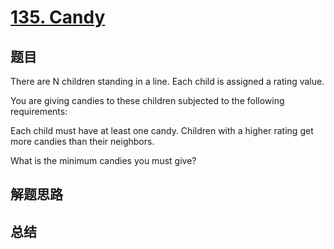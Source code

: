 # [135. Candy](https://leetcode.com/problems/candy/)

## 题目

        
There are N children standing in a line. Each child is assigned a rating value. 


You are giving candies to these children subjected to the following requirements:


Each child must have at least one candy.
Children with a higher rating get more candies than their neighbors.


What is the minimum candies you must give?

      

## 解题思路


## 总结


